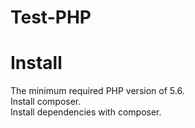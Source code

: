 # Test-PHP
# Install
The minimum required PHP version of 5.6.</br>
Install composer.</br>
Install dependencies with composer.</br>

